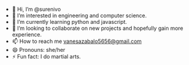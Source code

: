 - 👋 Hi, I’m @surenivo
- 👀 I’m interested in engineering and computer science. 
- 🌱 I’m currently learning python and javascript. 
- 💞️ I’m looking to collaborate on new projects and hopefully gain more experience. 
- 📫 How to reach me vanesazabalo5656@gmail.com
- 😄 Pronouns: she/her
- ⚡ Fun fact: I do martial arts. 

<!---
surenivo/surenivo is a ✨ special ✨ repository because its `README.md` (this file) appears on your GitHub profile.
You can click the Preview link to take a look at your changes.
--->

